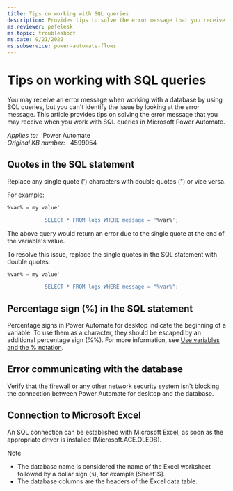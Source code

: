 ```yaml
---
title: Tips on working with SQL queries
description: Provides tips to solve the error message that you receive when working with a database in Power Automate.
ms.reviewer: pefelesk
ms.topic: troubleshoot
ms.date: 9/21/2022
ms.subservice: power-automate-flows
---
```

# Tips on working with SQL queries

You may receive an error message when working with a database by using SQL queries, but you can't identify the issue by looking at the error message. This article provides tips on solving the error message that you may receive when you work with SQL queries in Microsoft Power Automate.

_Applies to:_ &nbsp; Power Automate  
_Original KB number:_ &nbsp; 4599054

## Quotes in the SQL statement

Replace any single quote (') characters with double quotes (") or vice versa.

For example:

```sql
%var% = my value' 

            SELECT * FROM logs WHERE message = '%var%';
```

The above query would return an error due to the single quote at the end of the variable's value.

To resolve this issue, replace the single quotes in the SQL statement with double quotes:

```sql
%var% = my value' 

            SELECT * FROM logs WHERE message = "%var%"; 
```

## Percentage sign (%) in the SQL statement

Percentage signs in Power Automate for desktop indicate the beginning of a variable. To use them as a character, they should be escaped by an additional percentage sign (%%). For more information, see [Use variables and the % notation](/power-automate/desktop-flows/variable-manipulation).

## Error communicating with the database

Verify that the firewall or any other network security system isn't blocking the connection between Power Automate for desktop and the database.

## Connection to Microsoft Excel

An SQL connection can be established with Microsoft Excel, as soon as the appropriate driver is installed (Microsoft.ACE.OLEDB).

> [!NOTE]
>
> - The database name is considered the name of the Excel worksheet followed by a dollar sign (`$`), for example [Sheet1$].
> - The database columns are the headers of the Excel data table.
